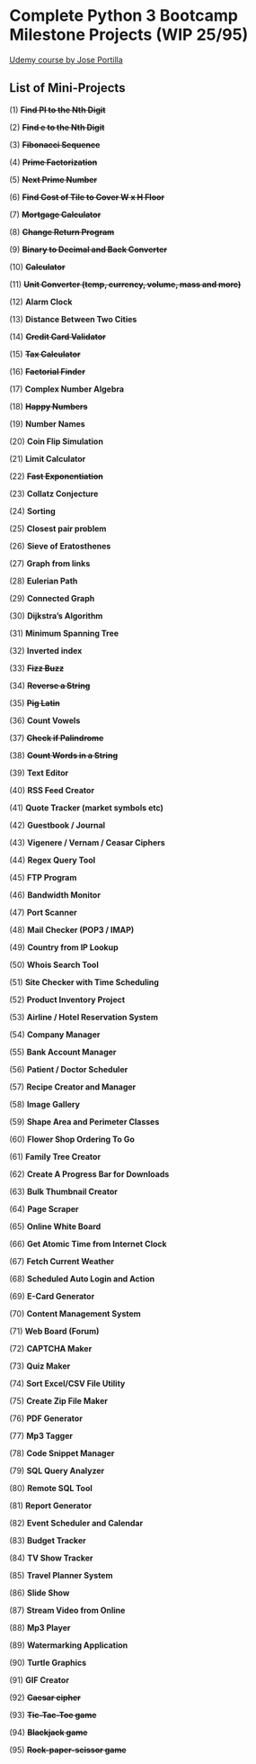 # Complete Python 3 Bootcamp Milestone Projects (WIP 25/95)
[Udemy course by Jose Portilla](https://www.udemy.com/course/complete-python-bootcamp/)

List of Mini-Projects
---------------------

(1) ~~**Find PI to the Nth Digit**~~

(2) ~~**Find e to the Nth Digit**~~

(3) ~~**Fibonacci Sequence**~~

(4) ~~**Prime Factorization**~~

(5) ~~**Next Prime Number**~~

(6) ~~**Find Cost of Tile to Cover W x H Floor**~~

(7) ~~**Mortgage Calculator**~~

(8) ~~**Change Return Program**~~

(9) ~~**Binary to Decimal and Back Converter**~~

(10) ~~**Calculator**~~

(11) ~~**Unit Converter (temp, currency, volume, mass and more)**~~ 

(12) **Alarm Clock** 

(13) **Distance Between Two Cities** 

(14) ~~**Credit Card Validator**~~

(15) ~~**Tax Calculator**~~

(16) ~~**Factorial Finder**~~

(17) **Complex Number Algebra** 

(18) ~~**Happy Numbers**~~ 

(19) **Number Names** 

(20) **Coin Flip Simulation** 

(21) **Limit Calculator** 

(22) ~~**Fast Exponentiation**~~

(23) **Collatz Conjecture** 

(24) **Sorting** 

(25) **Closest pair problem** 

(26) **Sieve of Eratosthenes** 

(27) **Graph from links** 

(28) **Eulerian Path** 

(29) **Connected Graph** 

(30) **Dijkstra’s Algorithm** 

(31) **Minimum Spanning Tree** 

(32) **Inverted index** 

(33) ~~**Fizz Buzz**~~

(34) ~~**Reverse a String**~~

(35) ~~**Pig Latin**~~

(36) **Count Vowels**

(37) ~~**Check if Palindrome**~~ 

(38) ~~**Count Words in a String**~~ 

(39) **Text Editor** 

(40) **RSS Feed Creator** 

(41) **Quote Tracker (market symbols etc)** 

(42) **Guestbook / Journal** 

(43) **Vigenere / Vernam / Ceasar Ciphers** 

(44) **Regex Query Tool** 

(45) **FTP Program** 

(46) **Bandwidth Monitor** 

(47) **Port Scanner** 

(48) **Mail Checker (POP3 / IMAP)** 

(49) **Country from IP Lookup** 

(50) **Whois Search Tool** 

(51) **Site Checker with Time Scheduling** 

(52) **Product Inventory Project** 

(53) **Airline / Hotel Reservation System** 

(54) **Company Manager** 

(55) **Bank Account Manager** 

(56) **Patient / Doctor Scheduler** 

(57) **Recipe Creator and Manager** 

(58) **Image Gallery** 

(59) **Shape Area and Perimeter Classes** 

(60) **Flower Shop Ordering To Go** 

(61) **Family Tree Creator** 

(62) **Create A Progress Bar for Downloads** 

(63) **Bulk Thumbnail Creator** 

(64) **Page Scraper** 

(65) **Online White Board** 

(66) **Get Atomic Time from Internet Clock** 

(67) **Fetch Current Weather** 

(68) **Scheduled Auto Login and Action** 

(69) **E-Card Generator** 

(70) **Content Management System** 

(71) **Web Board (Forum)** 

(72) **CAPTCHA Maker** 

(73) **Quiz Maker** 

(74) **Sort Excel/CSV File Utility** 

(75) **Create Zip File Maker** 

(76) **PDF Generator** 

(77) **Mp3 Tagger** 

(78) **Code Snippet Manager** 

(79) **SQL Query Analyzer**

(80) **Remote SQL Tool**

(81) **Report Generator**

(82) **Event Scheduler and Calendar**

(83) **Budget Tracker**

(84) **TV Show Tracker**

(85) **Travel Planner System**

(86) **Slide Show**

(87) **Stream Video from Online**

(88) **Mp3 Player**

(89) **Watermarking Application**

(90) **Turtle Graphics**

(91) **GIF Creator**

(92) ~~**Caesar cipher**~~

(93) ~~**Tic-Tac-Toe game**~~

(94) ~~**Blackjack game**~~

(95) ~~**Rock-paper-scissor game**~~
